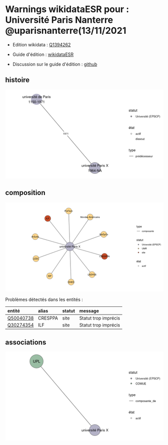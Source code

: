 Warnings wikidataESR pour : Université Paris Nanterre @uparisnanterre(13/11/2021
================

- Edition wikidata : [Q1394262](https://www.wikidata.org/wiki/Q1394262)
- Guide d'édition : [wikidataESR](https://github.com/cpesr/wikidataESR/)

- Discussion sur le guide d'édition : [github](https://github.com/cpesr/wikidataESR/issues)



## histoire 

![Graphique non généré](Q1394262-histoire.png) 

 



## composition 

![Graphique non généré](Q1394262-composition.png) 

Problèmes détectés dans les entités :

|entité                                               |alias   |statut |message              |
|:----------------------------------------------------|:-------|:------|:--------------------|
|[Q50040738](https://www.wikidata.org/wiki/Q50040738) |CRESPPA |site   |Statut trop imprécis |
|[Q30274354](https://www.wikidata.org/wiki/Q30274354) |ILF     |site   |Statut trop imprécis |

 



## associations 

![Graphique non généré](Q1394262-associations.png) 

 

